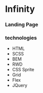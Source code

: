 # Infinity

### Landing Page

### technologies
* HTML
* SCSS
* BEM
* RWD
* CSS Sprite
* Grid
* Flex
* JQuery
